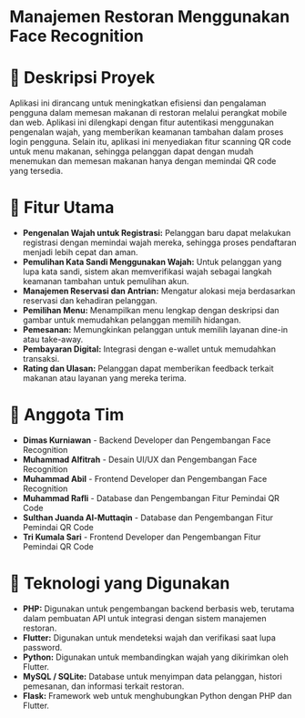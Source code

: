 # Manajemen Restoran Menggunakan Face Recognition

# 📜 **Deskripsi Proyek**  
Aplikasi ini dirancang untuk meningkatkan efisiensi dan pengalaman pengguna dalam memesan makanan di restoran melalui perangkat mobile dan web. Aplikasi ini dilengkapi dengan fitur autentikasi menggunakan pengenalan wajah, yang memberikan keamanan tambahan dalam proses login pengguna. Selain itu, aplikasi ini menyediakan fitur scanning QR code untuk menu makanan, sehingga pelanggan dapat dengan mudah menemukan dan memesan makanan hanya dengan memindai QR code yang tersedia.

# 🚀 **Fitur Utama**
- **Pengenalan Wajah untuk Registrasi:** Pelanggan baru dapat melakukan registrasi dengan memindai wajah mereka, sehingga proses pendaftaran menjadi lebih cepat dan aman.
- **Pemulihan Kata Sandi Menggunakan Wajah:** Untuk pelanggan yang lupa kata sandi, sistem akan memverifikasi wajah sebagai langkah keamanan tambahan untuk pemulihan akun.
- **Manajemen Reservasi dan Antrian:** Mengatur alokasi meja berdasarkan reservasi dan kehadiran pelanggan.
- **Pemilihan Menu:** Menampilkan menu lengkap dengan deskripsi dan gambar untuk memudahkan pelanggan memilih hidangan.
- **Pemesanan:** Memungkinkan pelanggan untuk memilih layanan dine-in atau take-away.
- **Pembayaran Digital:** Integrasi dengan e-wallet untuk memudahkan transaksi.
- **Rating dan Ulasan:** Pelanggan dapat memberikan feedback terkait makanan atau layanan yang mereka terima.

# 👥 **Anggota Tim**
- **Dimas Kurniawan** - Backend Developer dan Pengembangan Face Recognition
- **Muhammad Alfitrah** - Desain UI/UX dan Pengembangan Face Recognition
- **Muhammad Abil** - Frontend Developer dan Pengembangan Face Recognition
- **Muhammad Rafli** - Database dan Pengembangan Fitur Pemindai QR Code
- **Sulthan Juanda Al-Muttaqin** - Database dan Pengembangan Fitur Pemindai QR Code
- **Tri Kumala Sari** - Frontend Developer dan Pengembangan Fitur Pemindai QR Code

# 🔧 **Teknologi yang Digunakan**
- **PHP:** Digunakan untuk pengembangan backend berbasis web, terutama dalam pembuatan API untuk integrasi dengan sistem manajemen restoran.
- **Flutter:** Digunakan untuk mendeteksi wajah dan verifikasi saat lupa password.
- **Python:** Digunakan untuk membandingkan wajah yang dikirimkan oleh Flutter.
- **MySQL / SQLite:** Database untuk menyimpan data pelanggan, histori pemesanan, dan informasi terkait restoran.
- **Flask:** Framework web untuk menghubungkan Python dengan PHP dan Flutter.
